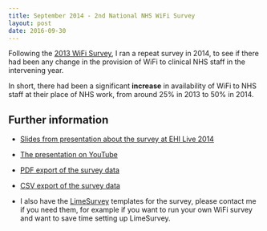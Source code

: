 ```yaml
---
title: September 2014 - 2nd National NHS WiFi Survey
layout: post
date: 2016-09-30
---
```

Following the [2013 WiFi Survey](/may-2013-national-nhs-wifi-survey/), I ran a repeat survey in 2014, to see if there had been any change in the provision of WiFi to clinical NHS staff in the intervening year.

In short, there had been a significant **increase** in availability of WiFi to NHS staff at their place of NHS work, from around 25% in 2013 to 50% in 2014.

## Further information

* [Slides from presentation about the survey at EHI Live 2014](http://pacharanero.github.io/ehilive_nhswifi2014/#/)
* [The presentation on YouTube](https://www.youtube.com/watch?v=BcGu7kMHz-I)

* [PDF export of the survey data](/uploads/Survey_696915_2014_E-Health_Insider__openGPSoC_NHS_WiFi_Survey.pdf)
* [CSV export of the survey data](/uploads/results-survey696915.csv)

* I also have the [LimeSurvey](https://www.limesurvey.org/) templates for the survey, please contact me if you need them, for example if you want to run your own WiFi survey and want to save time setting up LimeSurvey.
